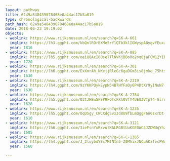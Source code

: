 ```yaml
---
layout: pathway
title: 6249a548439078468e0a44ac17b5a019
type: chronological-backwards
path_hash: 6249a548439078468e0a44ac17b5a019
date: 2018-06-23 19:19:02
objects:
- weblink: https://www.rijksmuseum.nl/en/search?q=SK-A-661
  imglink: https://lh3.ggpht.com/kbQnlROrBXMe5rYlQTb3klIGWyspA8ygvfEuxz3wVssLT1ePBiKxeTnoIsOL1-8RPhiiMnr9rm35CXJTcSeeCczrgQ=s200
  year: 1816
- weblink: https://www.rijksmuseum.nl/en/search?q=SK-A-885
  imglink: https://lh5.ggpht.com/oeiUOAcI60se7TlNVKjBBoRo2oq0jaFCW12YIbCeK-YvyNdh776xTPfGYGRzErDBrhuL7xlvlx6drbhG29BxLRytRw=s200
  year: 1720
- weblink: https://www.rijksmuseum.nl/en/search?q=SK-A-301
  imglink: https://lh6.ggpht.com/ExXmrAh_NKejjRleGc6qaDGm3is8jmke_75htsrKBZi8-a0E_1roq52mlufFHIU1GAOqG1O9AD40UKX0q75qW8Kn2CdJ=s200
  year: 1630
- weblink: https://www.rijksmuseum.nl/en/search?q=SK-A-2319
  imglink: https://lh4.ggpht.com/9zYKKPQykEypN54B7HfFaOy6P4DtXr9yINuN7-NyfPOiT13yCYvD_U0B08AfFPDNHkh-RgOawRqKV_W0vDMCPKAWLbHm=s200
  year: 1630
- weblink: https://www.rijksmuseum.nl/en/search?q=SK-A-2784
  imglink: https://lh5.ggpht.com/O3tJHEwSFSP9FoTcFXh0VfY4UEQJVTpT4-GlruzgRa7lCsn3ptuzeXwGFWRm4k5ZO_p9WnfG84T22S7Tyc1ky19StfE=s200
  year: 1628
- weblink: https://www.rijksmuseum.nl/en/search?q=SK-A-1235
  imglink: https://lh5.ggpht.com/OqUSgy_CWCXdgSvxJd8U9fbLmQggF6n6zxrDt-NPvEmDg9SU6Wf1dXdvdwDLLcjPG8UI2cOZ-B_IVK06wVhxjzOUQ5o=s200
  year: 1610
- weblink: https://www.rijksmuseum.nl/en/search?q=SK-A-3121
  imglink: https://lh6.ggpht.com/3ieFsnYuRxvulKALRGBtUuKGE0WC4JZDWUqYhzrYmgP0DXLbidEFEz9IUzIrsl0kpqrbCWPnCRk9SRTpSmao0wHlsoaI=s200
  year: 1605
- weblink: https://www.rijksmuseum.nl/en/search?q=SK-C-1365
  imglink: https://lh4.ggpht.com/J_2luybdYEc7MfNtn5-Z0MhixJNCuAKzfvcFWdk8r0OTmR94llu0eMMYdvlMubhOdYThw_NWaIo_c5qmGsKLgH9D4w=s200
  year: 1560

---
```

